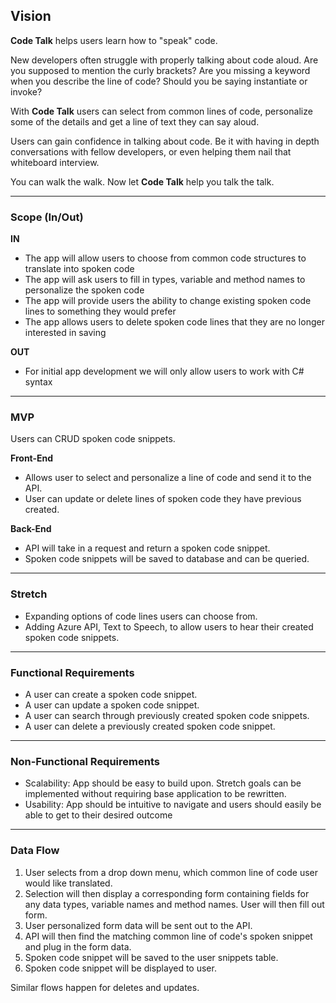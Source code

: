 ## Vision  

**Code Talk** helps users learn how to "speak" code.

New developers often struggle with properly talking about code aloud. Are you supposed to mention the curly brackets? Are you missing a keyword when you describe the line of code? Should you be saying instantiate or invoke?

With **Code Talk** users can select from common lines of code, personalize some of the details and get a line of text they can say aloud.

Users can gain confidence in talking about code. Be it with having in depth conversations with fellow developers, or even helping them nail that whiteboard interview.

You can walk the walk. Now let **Code Talk** help you talk the talk.

---------------------------

### Scope (In/Out)  

**IN**
- The app will allow users to choose from common code structures to translate into spoken code
- The app will ask users to fill in types, variable and method names to personalize the spoken code
- The app will provide users the ability to change existing spoken code lines to something they would prefer
- The app allows users to delete spoken code lines that they are no longer interested in saving

**OUT**
- For initial app development we will only allow users to work with C# syntax

---------------------------

### MVP  

Users can CRUD spoken code snippets.

**Front-End**
- Allows user to select and personalize a line of code and send it to the API.
- User can update or delete lines of spoken code they have previous created.

**Back-End**
- API will take in a request and return a spoken code snippet.
- Spoken code snippets will be saved to database and can be queried.

---------------------------

### Stretch  

- Expanding options of code lines users can choose from.
- Adding Azure API, Text to Speech, to allow users to hear their created spoken code snippets.

---------------------------

### Functional Requirements  

- A user can create a spoken code snippet.
- A user can update a spoken code snippet.
- A user can search through previously created spoken code snippets.
- A user can delete a previously created spoken code snippet.

---------------------------

### Non-Functional Requirements  

- Scalability: App should be easy to build upon. Stretch goals can be implemented without requiring base application to be rewritten.
- Usability: App should be intuitive to navigate and users should easily be able to get to their desired outcome

---------------------------

### Data Flow  

1. User selects from a drop down menu, which common line of code user would like translated.
2. Selection will then display a corresponding form containing fields for any data types, variable names and method names. User will then fill out form.
3. User personalized form data will be sent out to the API.
4. API will then find the matching common line of code's spoken snippet and plug in the form data.
5. Spoken code snippet will be saved to the user snippets table.
6. Spoken code snippet will be displayed to user.

Similar flows happen for deletes and updates.
